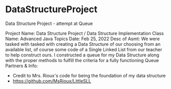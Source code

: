 # DataStructureProject
Data Structure Project - attempt at Queue

Project Name: Data Structure Project / Data Structure Implementation
Class Name: Advanced Java Topics
Date: Feb 25, 2022
Desc of Asmt: We were tasked with tasked with creating a Data Structure of our choosing from
  an available list, of course some code of a Single Linked List from our teacher to help construct 
  ours. I constructed a queue for my Data Structure along with the proper methods to fulfill the 
  criteria for a fully functioning Queue
Partners & Info: 
- Credit to Mrs. Rioux's code for being the foundation of my data structure
- https://github.com/MsRioux/LittleSLL
